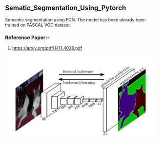## Sematic_Segmentation_Using_Pytorch
Semantic segmentation using FCN. The model has been already been trained on PASCAL VOC dataset.
### Reference Paper:-  
1. https://arxiv.org/pdf/1411.4038.pdf  

![Screenshot](FCN.png)

